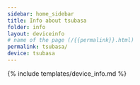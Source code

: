 ```yaml
---
sidebar: home_sidebar
title: Info about tsubasa
folder: info
layout: deviceinfo
# name of the page (/{{permalink}}.html)
permalink: tsubasa/
device: tsubasa
---
```

{% include templates/device_info.md %}
